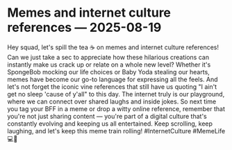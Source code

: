 # Memes and internet culture references — 2025-08-19

Hey squad, let's spill the tea ☕️ on memes and internet culture references! Can we just take a sec to appreciate how these hilarious creations can instantly make us crack up or relate on a whole new level? Whether it's SpongeBob mocking our life choices or Baby Yoda stealing our hearts, memes have become our go-to language for expressing all the feels. And let's not forget the iconic vine references that still have us quoting "I ain't get no sleep 'cause of y'all" to this day. The internet truly is our playground, where we can connect over shared laughs and inside jokes. So next time you tag your BFF in a meme or drop a witty online reference, remember that you're not just sharing content — you're part of a digital culture that's constantly evolving and keeping us all entertained. Keep scrolling, keep laughing, and let's keep this meme train rolling! #InternetCulture #MemeLife 💻🚀